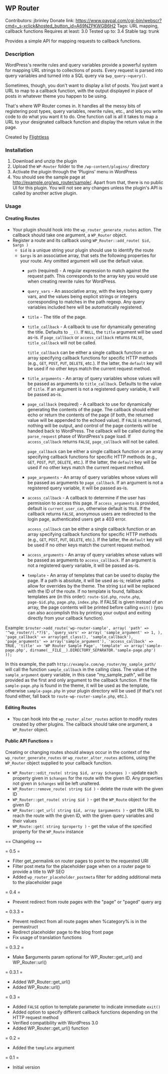 ## WP Router
Contributors: jbrinley
Donate link: https://www.paypal.com/cgi-bin/webscr?cmd=_s-xclick&hosted_button_id=A69NZPKWGB6H2
Tags: URL mapping, callback functions
Requires at least: 3.0
Tested up to: 3.4
Stable tag: trunk

Provides a simple API for mapping requests to callback functions.

### Description

WordPress's rewrite rules and query variables provide a powerful system
for mapping URL strings to collections of posts. Every request is parsed
into query variables and turned into a SQL query via `$wp_query->query()`.

Sometimes, though, you don't want to display a list of posts. You just want
a URL to map to a callback function, with the output displayed in place of
posts in whatever theme you happen to be using.

That's where WP Router comes in. It handles all the messy bits of registering
post types, query variables, rewrite rules, etc., and lets you write code to
do what you want it to do. One function call is all it takes to map a
URL to your designated callback function and display the return value in the page.

Created by [Flightless](http://flightless.us)

### Installation

1. Download and unzip the plugin
1. Upload the `WP-Router` folder to the `/wp-content/plugins/` directory
1. Activate the plugin through the 'Plugins' menu in WordPress
1. You should see the sample page at http://example.org/wp_router/sample/. Apart from that, there is no public UI for this plugin. You will not see any changes unless the plugin's API is called by another active plugin.

### Usage

#### Creating Routes 

* Your plugin should hook into the `wp_router_generate_routes` action.
	The callback should take one argument, a `WP_Router` object.
* Register a route and its callback using `WP_Router::add_route( $id, $args )`
	* `$id` is a unique string your plugin should use to identify the route
	* `$args` is an associative array, that sets the following properties for your route.
		Any omitted argument will use the default value.
		* `path` (required) - A regular expression to match against the request path.
			This corresponds to the array key you would use when creating rewrite rules for WordPress.

		* `query_vars` - An associative array, with the keys being query vars, and the
			values being explicit strings or integers corresponding to matches in the path regexp.
			 Any query variables included here will be automatically registered.

		* `title` - The title of the page.

		* `title_callback` - A callback to use for dynamically generating the title.
			Defaults to `__()`. If `NULL`, the `title` argument will be used as-is. if
			`page_callback` or `access_callback` returns `FALSE`, `title_callback` will not be called.

			`title_callback` can be either a single callback function or an array specifying
			callback functions for specific HTTP methods (e.g., `GET`, `POST`, `PUT`, `DELETE`, etc.).
			If the latter, the `default` key will be used if no other keys match the current
			request method.

		* `title_arguments` - An array of query variables whose values will be passed
			as arguments to `title_callback`. Defaults to the value of `title`. If an argument
			is not a registered query variable, it will be passed as-is.

		* `page_callback` (required) - A callback to use for dynamically generating the
			contents of the page. The callback should either echo or return the contents of
			the page (if both, the returned value will be appended to the echoed value). If
			`FALSE` is returned, nothing will be output, and control of the page contents will
			be handed back to WordPress. The callback will be called during the `parse_request`
			phase of WordPress's page load. If `access_callback` returns `FALSE`, `page_callback`
			will not be called.

			`page_callback` can be either a single callback function or an array specifying
			callback functions for specific HTTP methods (e.g., `GET`, `POST`, `PUT`, `DELETE`, etc.).
			If the latter, the `default` key will be used if no other keys match the current
			request method.

		* `page_arguments` - An array of query variables whose values will be passed as
			arguments to `page_callback`. If an argument is not a registered query variable,
			it will be passed as-is.

		* `access_callback` - A callback to determine if the user has permission to access
			this page. If `access_arguments` is provided, default is `current_user_can`, otherwise
			default is `TRUE`. If the callback returns `FALSE`, anonymous users are redirected to
			the login page, authenticated users get a 403 error.

			`access_callback` can be either a single callback function or an array specifying
			callback functions for specific HTTP methods (e.g., `GET`, `POST`, `PUT`, `DELETE`, etc.).
			If the latter, the `default` key will be used if no other keys match the current
			request method.

		* `access_arguments` - An array of query variables whose values will be passed
			as arguments to `access_callback`. If an argument is not a registered query variable,
			it will be passed as-is.

		* `template` - An array of templates that can be used to display the page. If a path
			is absolute, it will be used as-is; relative paths allow for overrides by the theme.
			The string `$id` will be replaced with the ID of the route. If no template is found,
			fallback templates are (in this order): `route-$id.php`, `route.php`, `page-$id.php`,
			`page.php`, `index.php`. If FALSE is given instead of an array, the page contents will
			be printed before calling `exit()` (you can also accomplish this by printing your output
			and exiting directly from your callback function).

Example:
`$router->add_route('wp-router-sample', array(
	'path' => '^wp_router/(.*?)$',
	'query_vars' => array(
		'sample_argument' => 1,
	),
	'page_callback' => array(get_class(), 'sample_callback'),
	'page_arguments' => array('sample_argument'),
	'access_callback' => TRUE,
	'title' => 'WP Router Sample Page',
	'template' => array('sample-page.php', dirname(__FILE__).DIRECTORY_SEPARATOR.'sample-page.php')
));`

In this example, the path `http://example.com/wp_router/my_sample_path/` will call
the function `sample_callback` in the calling class. The value of the `sample_argument`
query variable, in this case "my_sample_path", will be provided as the first and only
argument to the callback function. If the file `sample-page.php` is found in the theme,
it will be used as the template, otherwise `sample-page.php` in your plugin directory will
be used (if that's not found either, fall back to `route-wp-router-sample.php`, etc.).

#### Editing Routes

* You can hook into the `wp_router_alter_routes` action to modify routes created by other plugins. The callback should take one argument, a `WP_Router` object.

#### Public API Functions =

Creating or changing routes should always occur in the context of the `wp_router_generate_routes` or `wp_router_alter_routes` actions, using the `WP_Router` object supplied to your callback function.

* `WP_Router::edit_route( string $id, array $changes )` - update each
	property given in `$changes` for the route with the given ID. Any properties
	not given in `$changes` will be left unaltered.
* `WP_Router::remove_route( string $id )` - delete the route with the given ID
* `WP_Router::get_route( string $id )` - get the `WP_Route` object for the given ID
* `WP_Router::get_url( string $id, array $arguments )` - get the URL to reach the route with the given ID, with the given query variables and their values
* `WP_Route::get( string $property )` - get the value of the specified property for
	the `WP_Route` instance

== Changelog ==

= 0.5 =

* Filter get_permalink on router pages to point to the requested URI
* Filter post meta for the placeholder page when on a router page to provide a title to WP SEO
* Added `wp_router_placeholder_postmeta` filter for adding additional meta to the placeholder page

= 0.4 =

* Prevent redirect from route pages with the "page" or "paged" query arg

= 0.3.3 =

* Prevent redirect from all route pages when %category% is in the permastruct
* Redirect placeholder page to the blog front page
* Fix usage of translation functions

= 0.3.2 =

* Make $arguments param optional for WP_Router::get_url() and WP_Router::url()

= 0.3.1 =

* Added WP_Router::get_url()
* Added WP_Route::url()

= 0.3 =

* Added `FALSE` option to template parameter to indicate immediate `exit()`
* Added option to specify different callback functions depending on the HTTP request method
* Verified compatibility with WordPress 3.0
* Added WP_Router::get_url() function

= 0.2 =

* Added the `template` argument

= 0.1 =

* Initial version
